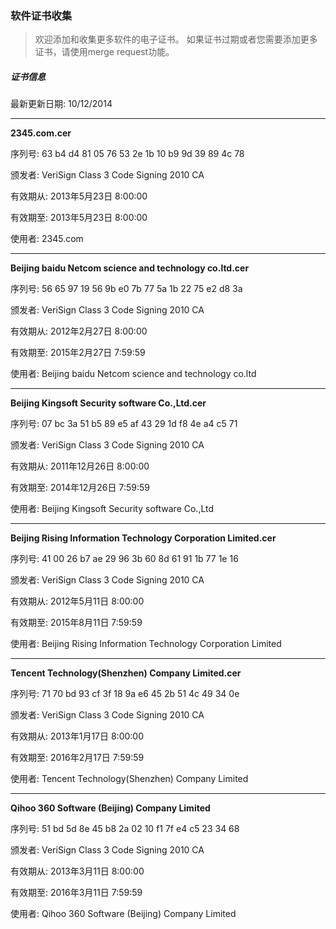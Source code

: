 ### 软件证书收集

> 欢迎添加和收集更多软件的电子证书。 如果证书过期或者您需要添加更多证书，请使用merge request功能。

##### 证书信息
最新更新日期: 10/12/2014

---
**2345.com.cer**

序列号: ‎63 b4 d4 81 05 76 53 2e 1b 10 b9 9d 39 89 4c 78

颁发者: VeriSign Class 3 Code Signing 2010 CA

有效期从: ‎‎2013‎年‎5‎月‎23‎日 8:00:00

有效期至: ‎‎2013‎年‎5‎月‎23‎日 8:00:00

使用者: 2345.com

---
**Beijing baidu Netcom science and technology co.ltd.cer**

序列号: ‎‎56 65 97 19 56 9b e0 7b 77 5a 1b 22 75 e2 d8 3a

颁发者: VeriSign Class 3 Code Signing 2010 CA

有效期从: ‎‎‎2012‎年‎2‎月‎27‎日 8:00:00

有效期至: ‎‎‎2015‎年‎2‎月‎27‎日 7:59:59

使用者: Beijing baidu Netcom science and technology co.ltd

---
**Beijing Kingsoft Security software Co.,Ltd.cer**

序列号: ‎‎‎07 bc 3a 51 b5 89 e5 af 43 29 1d f8 4e a4 c5 71

颁发者: VeriSign Class 3 Code Signing 2010 CA

有效期从: ‎‎‎‎2011‎年‎12‎月‎26‎日 8:00:00

有效期至: ‎‎‎‎2014‎年‎12‎月‎26‎日 7:59:59

使用者:  Beijing Kingsoft Security software Co.,Ltd

---
**Beijing Rising Information Technology Corporation Limited.cer**

序列号: ‎‎‎41 00 26 b7 ae 29 96 3b 60 8d 61 91 1b 77 1e 16

颁发者: VeriSign Class 3 Code Signing 2010 CA

有效期从: ‎‎‎‎2012‎年‎5‎月‎11‎日 8:00:00

有效期至: ‎‎‎‎2015‎年‎8‎月‎11‎日 7:59:59

使用者: Beijing Rising Information Technology Corporation Limited

---
**Tencent Technology(Shenzhen) Company Limited.cer**

序列号: ‎‎‎‎‎71 70 bd 93 cf 3f 18 9a e6 45 2b 51 4c 49 34 0e

颁发者: VeriSign Class 3 Code Signing 2010 CA

有效期从: ‎‎‎‎‎‎2013‎年‎1‎月‎17‎日 8:00:00

有效期至: ‎‎‎‎‎‎2016‎年‎2‎月‎17‎日 7:59:59

使用者: Tencent Technology(Shenzhen) Company Limited

---
**Qihoo 360 Software (Beijing) Company Limited**

序列号: ‎‎‎‎51 bd 5d 8e 45 b8 2a 02 10 f1 7f e4 c5 23 34 68

颁发者: VeriSign Class 3 Code Signing 2010 CA

有效期从: ‎‎‎‎‎‎‎2013‎年‎3‎月‎11‎日 8:00:00

有效期至: ‎‎‎‎‎‎‎2016‎年‎3‎月‎11‎日 7:59:59

使用者: Qihoo 360 Software (Beijing) Company Limited
